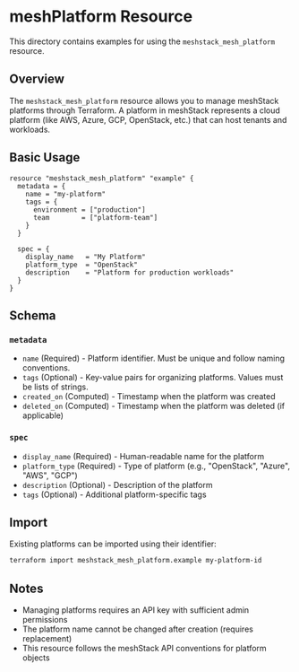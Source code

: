 # meshPlatform Resource

This directory contains examples for using the `meshstack_mesh_platform` resource.

## Overview

The `meshstack_mesh_platform` resource allows you to manage meshStack platforms through Terraform. A platform in meshStack represents a cloud platform (like AWS, Azure, GCP, OpenStack, etc.) that can host tenants and workloads.

## Basic Usage

```hcl
resource "meshstack_mesh_platform" "example" {
  metadata = {
    name = "my-platform"
    tags = {
      environment = ["production"]
      team        = ["platform-team"]
    }
  }

  spec = {
    display_name   = "My Platform"
    platform_type  = "OpenStack"
    description    = "Platform for production workloads"
  }
}
```

## Schema

### `metadata`
- `name` (Required) - Platform identifier. Must be unique and follow naming conventions.
- `tags` (Optional) - Key-value pairs for organizing platforms. Values must be lists of strings.
- `created_on` (Computed) - Timestamp when the platform was created
- `deleted_on` (Computed) - Timestamp when the platform was deleted (if applicable)

### `spec`  
- `display_name` (Required) - Human-readable name for the platform
- `platform_type` (Required) - Type of platform (e.g., "OpenStack", "Azure", "AWS", "GCP")
- `description` (Optional) - Description of the platform
- `tags` (Optional) - Additional platform-specific tags

## Import

Existing platforms can be imported using their identifier:

```bash
terraform import meshstack_mesh_platform.example my-platform-id
```

## Notes

- Managing platforms requires an API key with sufficient admin permissions
- The platform name cannot be changed after creation (requires replacement)
- This resource follows the meshStack API conventions for platform objects